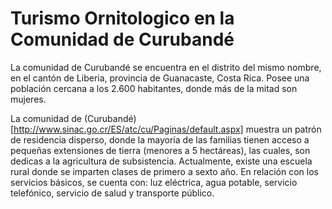 # Turismo Ornitologico en la Comunidad de Curubandé 

La comunidad de Curubandé se encuentra en el distrito del mismo nombre, en el cantón de Liberia, provincia de Guanacaste, Costa Rica. Posee una población cercana a los 2.600 habitantes, donde más de la mitad son mujeres.

La comunidad de (Curubandé)[http://www.sinac.go.cr/ES/atc/cu/Paginas/default.aspx] muestra un patrón de residencia disperso, donde la mayoría de las familias tienen acceso a pequeñas extensiones de tierra (menores a 5 hectáreas), las cuales, son dedicas a la agricultura de subsistencia. Actualmente, existe una escuela rural donde se imparten clases de primero a sexto año. En relación con los servicios básicos, se cuenta con: luz eléctrica, agua potable, servicio telefónico, servicio de salud y transporte público.


